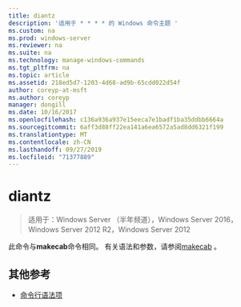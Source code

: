 ```yaml
---
title: diantz
description: '适用于 * * * * 的 Windows 命令主题 '
ms.custom: na
ms.prod: windows-server
ms.reviewer: na
ms.suite: na
ms.technology: manage-windows-commands
ms.tgt_pltfrm: na
ms.topic: article
ms.assetid: 218ed5d7-1203-4d68-ad9b-65cdd022d54f
author: coreyp-at-msft
ms.author: coreyp
manager: dongill
ms.date: 10/16/2017
ms.openlocfilehash: c136a936a937e15eeca7e1badf1ba35ddbb6664a
ms.sourcegitcommit: 6aff3d88ff22ea141a6ea6572a5ad8dd6321f199
ms.translationtype: MT
ms.contentlocale: zh-CN
ms.lasthandoff: 09/27/2019
ms.locfileid: "71377889"
---
```

# <a name="diantz"></a>diantz

>适用于：Windows Server （半年频道），Windows Server 2016，Windows Server 2012 R2，Windows Server 2012

此命令与**makecab**命令相同。
有关语法和参数，请参阅[makecab](makecab.md) 。
## <a name="additional-references"></a>其他参考
-   [命令行语法项](command-line-syntax-key.md)


